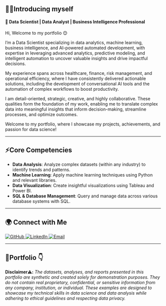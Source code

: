 ## 🙋‍♂Introducing myself

#### 🌟 Data Scientist | Data Analyst | Business Intelligence Professional

Hi, Welcome to my portfolio 😊

I’m a Data Scientist specializing in data analytics, machine learning, business intelligence, and AI-powered automated development, with expertise in leveraging advanced analytics, predictive modeling, and intelligent automation to uncover valuable insights and drive impactful decisions.

My experience spans across healthcare, finance, risk management, and operational efficiency, where I have consistently delivered actionable solutions, including the development of conversational AI tools and the automation of complex workflows to boost productivity.

I am detail-oriented, strategic, creative, and highly collaborative. These qualities form the foundation of my work, enabling me to translate complex data into meaningful insights that inform decision-making, streamline processes, and optimize outcomes.

Welcome to my portfolio, where I showcase my projects, achievements, and passion for data science!

---

## ⚡**Core Competencies**
- **Data Analysis**: Analyze complex datasets (within any industry) to identify trends and patterns.
- **Machine Learning**: Apply machine learning techniques using Python and relevant libraries.
- **Data Visualization**: Create insightful visualizations using Tableau and Power BI.
- **SQL & Database Management**: Query and manage data across various database systems with SQL.
---

## 🌍 **Connect with Me**

<p align="left">
<a href="https://github.com/VictorOmoboye" target="_blank">
  <img src="https://img.shields.io/badge/GitHub-%2312100E.svg?style=for-the-badge&logo=github&logoColor=white" alt="GitHub" />
</a>
<a href="https://www.linkedin.com/in/victor-omoboye/" target="_blank">
  <img src="https://img.shields.io/badge/LinkedIn-%230077B5.svg?style=for-the-badge&logo=linkedin&logoColor=white" alt="LinkedIn" />
</a>
<a href="mailto:omoboyevictor97@gmail.com" target="_blank">
  <img src="https://img.shields.io/badge/Email-%23D14836.svg?style=for-the-badge&logo=gmail&logoColor=white" alt="Email" />
</a>
</p>

---
## 💼Portfolio 👇
**Disclaimer⚠️:**
*The datasets, analyses, and reports presented in this portfolio are synthetic and created solely for demonstration purposes. They do not contain real proprietary, confidential, or sensitive information from any company, institution, or individual. These examples are designed to showcase my technical skills in data science and data analysis while adhering to ethical guidelines and respecting data privacy.*

<!--
**VictorOmoboye/victoromoboye** is a ✨ _special_ ✨ repository because its `README.md` (this file) appears on your GitHub profile.

Here are some ideas to get you started:

- 🔭 I’m currently working on ...
- 🌱 I’m currently learning ...
- 👯 I’m looking to collaborate on ...
- 🤔 I’m looking for help with ...
- 💬 Ask me about ...
- 📫 How to reach me: ...
- 😄 Pronouns: ...
- ⚡ Fun fact: ...
-->
